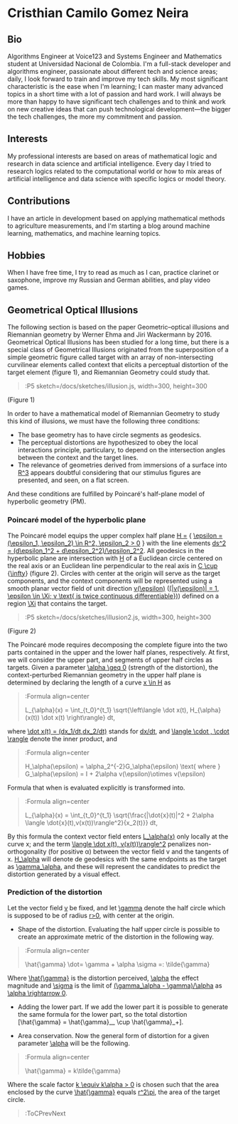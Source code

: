 # Cristhian Camilo Gomez Neira

## Bio
Algorithms Engineer at Voice123 and Systems Engineer and Mathematics student at Universidad Nacional de Colombia. I'm a full-stack developer and algorithms engineer, passionate about different tech and science areas; daily, I look forward to train and improve my tech skills. My most significant characteristic is the ease when I'm learning; I can master many advanced topics in a short time with a lot of passion and hard work. I will always be more than happy to have significant tech challenges and to think and work on new creative ideas that can push technological development—the bigger the tech challenges, the more my commitment and passion.

## Interests
My professional interests are based on areas of mathematical logic and research in data science and artificial intelligence. Every day I tried to research logics related to the computational world or how to mix areas of artificial intelligence and data science with specific logics or model theory. 

## Contributions

I have an article in development based on applying mathematical methods to agriculture measurements, and I'm starting a blog around machine learning, mathematics, and machine learning topics.

## Hobbies

When I have free time, I try to read as much as I can, practice clarinet or saxophone, improve my Russian and German abilities, and play video games.


## Geometrical Optical Illusions 

The following section is based on the paper Geometric–optical illusions and Riemannian geometry by Werner Ehma and Jiri Wackermann by 2016. Geometrical Optical Illusions has been studied for a long time, but there is a special class of Geometrical Illusions originated from the superposition of a simple geometric figure called target with an array of non-intersecting curvilinear elements called context that elicits a perceptual distortion of the target element (figure 1), and Riemannian Geometry could study that. 

> :P5 sketch=/docs/sketches/illusion.js, width=300, height=300

(Figure 1)

In order to have a mathematical model of Riemannian Geometry to study this kind of illusions, we must have the following three conditions:

* The base geometry has to have circle segments as geodesics.
* The perceptual distortions are hypothesized to obey the local interactions principle, particulary, to depend on the intersection angles between the context and the target lines.
* The relevance of geometries derived from immersions of a surface into [R^3](:Formula) appears doubtful considering that our stimulus figures are presented, and seen, on a flat screen.

And these conditions are fulfilled by Poincaré's half-plane model of hyperbolic geometry (PM).

### Poincaré model of the hyperbolic plane

The Poincaré model equips the upper complex half plane [H =](:Formula) { [\epsilon = (\epsilon_1, \epsilon_2) \in R^2, \epsilon_2 > 0](:Formula)  } with the line elements [ds^2 = (d\epsilon_1^2 + d\epsilon_2^2)/\epsilon_2^2](:Formula). All geodesics in the hyperbolic plane are intersection with [H](:Formula) of a Euclidean circle centered on the real axis or an Euclidean line perpendicular to the real axis in [C \cup ](:Formula){[\infty](:Formula)} (figure 2). Circles with center at the origin will serve as the target components, and the context components will be represented using a smooth planar vector field of unit direction [v(\epsilon)](:Formula) ([(|v(\epsilon)| = 1, \epsilon \in \Xi; v \text{ is twice continuous differentiable})](:Formula)) defined on a region [\Xi](:Formula) that contains the target.

> :P5 sketch=/docs/sketches/illusion2.js, width=300, height=300

(Figure 2)


The Poincaré mode requires decomposing the complete figure into the two parts contained in the upper and the lower half planes, respectively. At first, we will consider the upper part, and segments of upper half circles as targets. Given a parameter [\alpha \geq 0](:Formula) (strength of the distortion), the context-perturbed Riemannian geometry in the upper half plane is determined by declaring the length of a curve [x \in H](:Formula)  as

> :Formula align=center
>
> L_{\alpha}(x) = \int_{t_0}^{t_1} \sqrt{\left\langle \dot x(t), H_{\alpha}(x(t)) \dot x(t) \right\rangle} dt,

where [\dot x(t) = (dx_1/dt,dx_2/dt)](:Formula) stands for [dx/dt](:Formula), and [\langle \cdot , \cdot \rangle](:Formula) denote the inner product, and

> :Formula align=center
>
> H_\alpha(\epsilon) = \alpha_2^{-2}G_\alpha(\epsilon) \text{ where } G_\alpha(\epsilon) = I + 2\alpha v(\epsilon)\otimes v(\epsilon)

Formula that when is evaluated explicitly is transformed into.

> :Formula align=center
>
> L_{\alpha}(x) = \int_{t_0}^{t_1} \sqrt{\frac{|\dot{x}(t)|^2 + 2\alpha \langle \dot{x}(t),v(x(t))\rangle^2}{x_2(t)}} dt,

By this formula the context vector field enters [L_\alpha(x)](:Formula) only locally at the curve x; and the term [\langle \dot x(t), v(x(t))\rangle^2](:Formula) penalizes non-orthogonality (for positive α) between the vector field v and the tangents of x. [H_\alpha](:Formula) will denote de geodesics with the same endpoints as the target as [\gamma_\alpha](:Formula), and these will represent the candidates to predict the distortion generated by a visual effect.

### Prediction of the distortion

Let the vector field [v](:Formula) be fixed, and let [\gamma](:Formula) denote the half circle which is supposed to be of radius [r>0](:Formula), with center at the origin.

* Shape of the distortion. Evaluating the half upper circle is possible to create an approximate metric of the distortion in the following way.

> :Formula align=center
>
> \hat{\gamma} \dot= \gamma + \alpha \sigma =: \tilde{\gamma}

Where [\hat{\gamma}](:Formula) is the distortion perceived, [\alpha](:Formula) the effect magnitude and [\sigma](:Formula) is the limit of [(\gamma_\alpha - \gamma)/\alpha](:Formula) as [\alpha \rightarrow 0](:Formula).

* Adding the lower part. If we add the lower part it is possible to generate the same formula for the lower part, so the total distortion [\hat{\gamma} = \hat{\gamma}__ \cup \hat{\gamma}_+].

* Area conservation. Now the general form of distortion for a given parameter [\alpha](:Formula) will be the following.

> :Formula align=center
>
> \hat{\gamma} = k\tilde{\gamma}

Where the scale factor [k \equiv k\alpha > 0](:Formula) is chosen such that the area enclosed by the curve [\hat{\gamma}](:Formula) equals [r^2\pi](:Formula), the area of the target circle.





> :ToCPrevNext